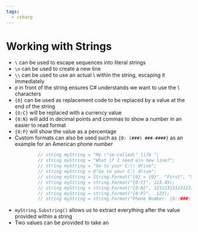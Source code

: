 ```yaml
---
tags:
  - csharp
---
```

# Working with Strings

* `\` can be used to escape sequences into literal strings
* `\n` can be used to create a new line
* `\\` can be used to use an actual \ within the string, escaping it immediately
* `@` in front of the string ensures C# understands we want to use the \\ characters
* `{0}` can be used as replacement code to be replaced by a value at the end of the string
* `{O:C}` will be replaced with a currency value
* `{0:N}` will add in decimal points and commas to show a number in an easier to read format
* `{0:P}` will show the value as a percentage
* Custom formats can also be used such as `{0: (###) ###-####}` as an example for an American phone number

```c#
            // string myString = "My \"so-called\" life ";
            // string myString = "What if I need a\n new line?";
            // string myString = "Go to your C:\\ drive";
            // string myString = @"Go to your C:\ drive";
            // string myString = String.Format("{0} = {0}", "First", "Second");
            // string myString = string.Format("{0:C}", 123.45);
            // string myString = string.Format("{0:N}", 12312313123123);
            // string myString = string.Format("{0:P}", .123);
            // string myString = string.Format("Phone Number: {0:(###) ###-####}", 1234567899);
```

* `myString.Substring()` allows us to extract everything after the value provided within a string
* Two values can be provided to take an 





